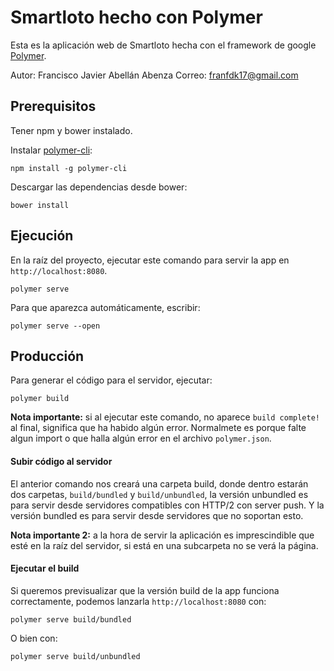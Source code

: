 # Smartloto hecho con Polymer

Esta es la aplicación web de Smartloto hecha con el framework de google [Polymer](https://www.polymer-project.org).

Autor: Francisco Javier Abellán Abenza
Correo: franfdk17@gmail.com

## Prerequisitos

Tener npm y bower instalado.

Instalar [polymer-cli](https://github.com/Polymer/polymer-cli):

    npm install -g polymer-cli

Descargar las dependencias desde bower:

    bower install


## Ejecución

En la raíz del proyecto, ejecutar este comando para servir la app en `http://localhost:8080`.

    polymer serve

Para que aparezca automáticamente, escribir:

    polymer serve --open


## Producción

Para generar el código para el servidor, ejecutar:

    polymer build

**Nota importante:** si al ejecutar este comando, no aparece `build complete!` al
final, significa que ha habido algún error. Normalmete es porque falte algun import
o que halla algún error en el archivo `polymer.json`.

#### Subir código al servidor

El anterior comando nos creará una carpeta build, donde dentro estarán dos carpetas,
`build/bundled` y `build/unbundled`, la versión unbundled es para servir desde
servidores compatibles con HTTP/2 con server push. Y la versión bundled es para
servir desde servidores que no soportan esto.

**Nota importante 2:** a la hora de servir la aplicación es imprescindible que esté
en la raíz del servidor, si está en una subcarpeta no se verá la página.

#### Ejecutar el build

Si queremos previsualizar que la versión build de la app funciona correctamente,
podemos lanzarla `http://localhost:8080` con:

    polymer serve build/bundled

O bien con:

    polymer serve build/unbundled